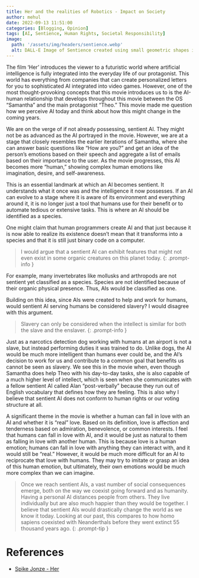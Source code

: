 ```yaml
---
title: Her and the realities of Robotics - Impact on Society
author: mehul
date: 2022-09-13 11:51:00
categories: [Blogging, Opinion]
tags: [AI, Sentience, Human Rights, Societal Responsibility]
image:
  path: '/assets/img/headers/sentience.webp'
  alt: DALL-E Image of Sentience created using small geometric shapes in a monochrome design on a black background.
---
```


The film ‘Her’ introduces the viewer to a futuristic world where artificial intelligence is fully integrated into the everyday life of our protagonist. This world has everything from companies that can create personalized letters for you to sophisticated AI integrated into video games. However, one of the most thought-provoking concepts that this movie introduces us to is the AI-human relationship that develops throughout this movie between the OS “Samantha” and the main protagonist “Theo.” This movie made me question how we perceive AI today and think about how this might change in the coming years.

We are on the verge of if not already possessing, sentient AI. They might not be as advanced as the AI portrayed in the movie. However, we are at a stage that closely resembles the earlier iterations of Samantha, where she can answer basic questions like “How are you?” and get an idea of the person’s emotions based on their speech and aggregate a list of emails based on their importance to the user. As the movie progresses, this AI becomes more “human,” showing complex human emotions like imagination, desire, and self-awareness.

This is an essential landmark at which an AI becomes sentient. It understands what it once was and the intelligence it now possesses. If an AI can evolve to a stage where it is aware of its environment and everything around it, it is no longer just a tool that humans use for their benefit or to automate tedious or extensive tasks. This is where an AI should be identified as a species.

One might claim that human programmers create AI and that just because it is now able to realize its existence doesn’t mean that it transforms into a species and that it is still just binary code on a computer.

> I would argue that a sentient AI can exhibit features that might not even exist in some organic creatures on this planet today.
{: .prompt-info }

For example, many invertebrates like mollusks and arthropods are not sentient yet classified as a species. Species are not identified because of their organic physical presence. Thus, AIs would be classified as one.

Building on this idea, since AIs were created to help and work for humans, would sentient AI serving humans be considered slavery? I would disagree with this argument.

> Slavery can only be considered when the intellect is similar for both the slave and the enslaver.
{: .prompt-info }

Just as a narcotics detection dog working with humans at an airport is not a slave, but instead performing duties it was trained to do. Unlike dogs, the AI would be much more intelligent than humans ever could be, and the AI’s decision to work for us and contribute to a common goal that benefits us cannot be seen as slavery. We see this in the movie when, even though Samantha does help Theo with his day-to-day tasks, she is also capable of a much higher level of intellect, which is seen when she communicates with a fellow sentient AI called Alan “post-verbally” because they run out of English vocabulary that defines how they are feeling. This is also why I believe that sentient AI does not conform to human rights or our voting structure at all.

A significant theme in the movie is whether a human can fall in love with an AI and whether it is “real” love. Based on its definition, love is affection and tenderness based on admiration, benevolence, or common interests. I feel that humans can fall in love with AI, and it would be just as natural to them as falling in love with another human. This is because love is a human emotion; humans can fall in love with anything they can interact with, and it would still be “real.” However, it would be much more difficult for an AI to reciprocate that love with humans. They may try to imitate or grasp an idea of this human emotion, but ultimately, their own emotions would be much more complex than we can imagine.

> Once we reach sentient AIs, a vast number of social consequences emerge, both on the way we coexist going forward and as humanity. Having a personal AI distances people from others. They live individually but are also much happier than they would be together. I believe that sentient AIs would drastically change the world as we know it today. Looking at our past, this compares to how homo sapiens coexisted with Neanderthals before they went extinct 55 thousand years ago.
{: .prompt-tip }


# References

- [Spike Jonze - Her](https://www.imdb.com/title/tt1798709/)
